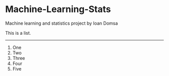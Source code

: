 # Machine-Learning-Stats

Machine learning and statistics project by Ioan Domsa

This is a list.




***

1. One
2. Two
3. Three
4. Four
5. Five